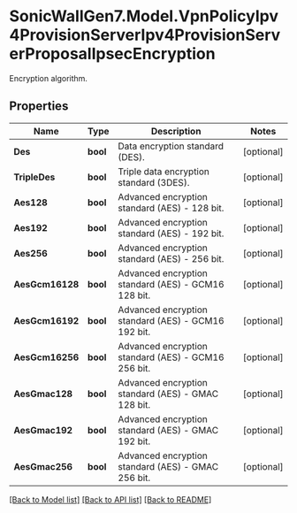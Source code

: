 # SonicWallGen7.Model.VpnPolicyIpv4ProvisionServerIpv4ProvisionServerProposalIpsecEncryption
Encryption algorithm.

## Properties

Name | Type | Description | Notes
------------ | ------------- | ------------- | -------------
**Des** | **bool** | Data encryption standard (DES). | [optional] 
**TripleDes** | **bool** | Triple data encryption standard (3DES). | [optional] 
**Aes128** | **bool** | Advanced encryption standard (AES) - 128 bit. | [optional] 
**Aes192** | **bool** | Advanced encryption standard (AES) - 192 bit. | [optional] 
**Aes256** | **bool** | Advanced encryption standard (AES) - 256 bit. | [optional] 
**AesGcm16128** | **bool** | Advanced encryption standard (AES) - GCM16 128 bit. | [optional] 
**AesGcm16192** | **bool** | Advanced encryption standard (AES) - GCM16 192 bit. | [optional] 
**AesGcm16256** | **bool** | Advanced encryption standard (AES) - GCM16 256 bit. | [optional] 
**AesGmac128** | **bool** | Advanced encryption standard (AES) - GMAC 128 bit. | [optional] 
**AesGmac192** | **bool** | Advanced encryption standard (AES) - GMAC 192 bit. | [optional] 
**AesGmac256** | **bool** | Advanced encryption standard (AES) - GMAC 256 bit. | [optional] 

[[Back to Model list]](../README.md#documentation-for-models) [[Back to API list]](../README.md#documentation-for-api-endpoints) [[Back to README]](../README.md)

